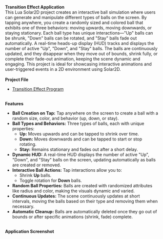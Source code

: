 <b>Transition Effect Application</b>
<br>This Lua Solar2D project creates an interactive ball simulation where users can generate and manipulate different types of balls on the screen. By tapping anywhere, you create a randomly sized and colored ball that exhibits one of three behaviors: moving upwards, moving downwards, or staying stationary. Each ball type has unique interactions—"Up" balls can be shrunk, "Down" balls can be rotated, and "Stay" balls fade out automatically. A real-time heads-up display (HUD) tracks and displays the number of active "Up", "Down", and "Stay" balls. The balls are continuously updated, and they disappear when they move out of bounds, shrink fully, or complete their fade-out animation, keeping the scene dynamic and engaging. This project is ideal for showcasing interactive animations and user-triggered events in a 2D environment using Solar2D.</br>
<br><b>Project File</b></br>
  - [Transition Effect Program](https://github.com/EricDelgado993/Dynamic-Movement/blob/main/Dynamic%20Movement%20Project/Dynamic%20Character%20Movement.py)

<br><b>Features</b></br>
  - <b>Ball Creation on Tap:</b> Tap anywhere on the screen to create a ball with a random size, color, and behavior (up, down, or stay).
  - <b>Ball Types and Behaviors:</b> Three types of balls, each with unique properties:
    - <b>Up:</b> Moves upwards and can be tapped to shrink over time.
    - <b>Down:</b> Moves downwards and can be tapped to start or stop rotating.
    - <b>Stay:</b> Remains stationary and fades out after a short delay.
  - <b>Dynamic HUD:</b> A real-time HUD displays the number of active "Up", "Down", and "Stay" balls on the screen, updating automatically as balls are created or removed.
  - <b>Interactive Ball Actions:</b> Tap interactions allow you to:
    - Shrink <b>Up</b> balls.
    - Toggle rotation for <b>Down</b> balls.
  - <b>Random Ball Properties:</b> Balls are created with randomized attributes like radius and color, making the visuals dynamic and varied.
  - <b>Continuous Updates:</b> The scene continuously updates at short intervals, moving the balls based on their type and removing them when necessary.
  - <b>Automatic Cleanup:</b> Balls are automatically deleted once they go out of bounds or after specific animations (shrink, fade) complete.

<br><b>Application Screenshot</b></br>
